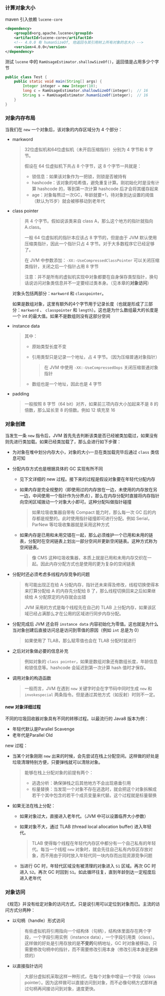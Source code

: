 ### 计算对象大小

maven 引入依赖 `lucene-core`

```xml
<dependency>
    <groupId>org.apache.lucene</groupId>
    <artifactId>lucene-core</artifactId>
    <!-- 4.0.0 有 humanSizeOf, 他返回与其引用树上所有对象的总大小 -->
    <version>4.0.0</version>
</dependency>
```

测试 `lucene` 中的 `RamUsageEstimator.shallowSizeOf()`，返回值是占用多少个字节

```java
public class Test {
    public static void main(String[] args) {
        Integer integer = new Integer(10);
        long c = RamUsageEstimator.shallowSizeOf(integer);  // 16
        String s = RamUsageEstimator.humanSizeOf(integer);  // 16
    }
}
```



### 对象内存布局

当我们在 `new` 一个对象后，该对象的内存区域分为 4 个部分：

- markword

  > 32位虚拟机和64位虚拟机（未开启压缩指针）分别为 4 字节和 8 字节。
  >
  > 假设在 64 位虚拟机下共占 8 个字节，这 8 个字节一共就是：
  >
  > - 锁信息：如果该对象作为一把锁，则锁是否被持有
  > - hashcode：该对象的哈希值，避免重复计算。刚初始化时是没有计算 hashcode 的，等到第一次计算 hashcode 后才会将其缓存起来
  > - age：对象每熬过一次GC，年龄就要+1，待对象到达设置的阈值（默认为15岁）就会被移移动到老年代

- class pointer

  > 共 4 个字节。假如说该类来自 class A，那么这个地方的指针就指向 A.class。
  >
  > 一般 64 位虚拟机的指针本应该占 8 字节的，但是由于 JVM 默认使用压缩类指针，因此一个指针只占 4 字节。对于大多数程序它已经足够了。
  >
  > 在 JVM 中参数添加：`-XX:-UseCompressedClassPointer` 可以关闭压缩类指针，关闭之后一个指针占用 8 字节
  >
  > 
  >
  > 注意：并不是所有的虚拟机实现中对象都要在自身保存类型指针，换句话说访问对象类信息并不一定要经过类本身。（见本章的**对象访问**）

  对象头包括两部分：`markword` 和 `classpointer`。

  如果是数组对象，这里有额外的4个字节用于记录长度（也就是形成了三部分：`markword` 、 `classpointer` 和 `length`）。这也是为什么数组最大的长度是一个 int 的最大值。如果不是数组则没有这部分空间

- instance data

  > 其中：
  >
  > - 原始类型长度不变
  >
  > - 引用类型只是记录一个地址，占 4 字节。（因为压缩普通对象指针）
  >
  >   > 在 JVM 中使用 `-XX:-UseCompressedOops` 关闭压缩普通对象指针
  >
  > - 数组也是一个地址，因此也是 4 字节

- padding

  > 一般按照 8 字节（64 bit）对齐，如果前三项内存大小加起来不是 8 的倍数，那么延长至 8 的倍数。例如 12 填充至 16



### 对象创建

当发生一条 `new` 指令后，JVM 首先先去判断该类是否已经被类加载过，如果没有则先进行类加载。如果已经类加载了，那么会进行如下步骤：

- 为对象在堆中划分内存大小，对象的大小一旦在类加载完毕后通过 `class` 类信息可知

- 分配内存方式也是根据具体的 GC 实现有所不同

  - 见下文详细的 new 过程。接下来的过程是假设对象要在年轻代分配内存

  - 如果内存是完全规整的（即使用过的内存放在一边，未使用的内存放在另一边，中间使用一个指针作为分界点），那么在内存分配时直接将内存指针向空闲区域拨动一个对象大小即可。这种分配叫做指针碰撞

    > 如果垃圾收集器自带有 Compact 能力时，那么每一次 GC 后的内存都是规整的。此时使用指针碰撞即可进行分配。例如 Serial，ParNew 等垃圾收集器就是采用这种方式

  - 如果内存是已用和未用交错在一起，那么必须维护一个已用和未用的链表，分配时在空闲链表上划出一部分空间并更新空闲链表。这种方式称为空闲链表。

    > 像 CMS 这种垃圾收集器，本质上就是已用和未用内存交织在一起。因此内存分配方式也是使用的更为复杂的空闲链表

- 分配时还必须考虑多线程内存竞争的问题

  > 有可能出现正在给 A 分配内存，指针还未来得及修改，线程切换使得本来打算分配给 A 的内存先分配给 B 了，那么线程切换回来之后如果继续给 A 分配原定的内存就会出错
  >
  >  
  >
  > JVM 采用的方式是每个线程先在自己的 TLAB 上分配内存，如果该区域已经占满那么才在公用的区域进行同步内存分配。

- 分配完成后 JVM 还会将 `instance data` 内容初始化为零值。这也就是为什么当对象创建后直接访问总是访问到零值的原因（例如 `int` 总是为 0）

  > 如果使用了 TLAB，那么赋零值也会在 TLAB 分配时就进行

- 之后对对象做必要的信息补充

  > 例如对象的 `class pointer`，如果是数组对象还有数组长度，年龄信息和锁信息等。hashcode 会延迟到第一次计算 hash 值时才保存。

- 调用对象的构造函数

  > 一般而言，JVM 在遇到 `new` 关键字时会在字节码中同时生成 `new` 和 `invokespecial` 两条指令。但是通过其他方式（如反射）时则不一定。





#### new 对象详细过程

不同的垃圾回收器对象具有不同的转移过程。以最流行的 Java8 版本为例：

- 年轻代默认是Parallel Scavenge
- 老年代是Parallel Old



new 过程：

- 当某个对象刚刚 `new` 出来的时候，会先尝试在栈上分配空间。这样做的好处是垃圾清理特别方便，只要弹栈就可以清除对象。

  > 能够在栈上分配对象的前提有两个：
  >
  > - 逃逸分析：确保弹栈之后其他地方不会出现悬垂引用
  > - 标量替换：当发现一个对象不存在逃逸时，就会把这个对象拆解成若干个其中包含的若干个成员变量来代替。这个过程就是标量替换

- 如果无法在栈上分配：

  - 如果对象过大，直接进入老年代。（JVM 中可以设置临界大小参数）

  - 如果对象不大，通过 TLAB (thread local allocation buffer) 进入年轻代。

    > TLAB 使得每个线程在年轻代内存区中都分有一个自己私有的年轻代。每当一个线程 `new` 对象时，就会先往自己私有内存区存放对象，而不用由于同时放入年轻代同一块内存而出现资源竞争问题

  - 当进行 GC 时，年轻代区域没有被清理的对象进入 `S1` 区域。再次 GC 时进入 `S2`。再次 GC 时回到 `S1`。如此循环往复，直到年龄到达一定程度后进入老年代



### 对象访问

《规范》并没有给定对象的访问方式，只是说引用可以定位到对象而已。主流的访问方式分两种：

- 以句柄（handle）形式访问

  > 有些虚拟机将引用指向一个结构体（句柄），结构体里面存在两个字段，一个字段引用实例（instance data），一个字段引用类（class）。这样做的好处是引用存放的是**不变的**句柄地址，GC 时对象被移动，只需要修改句柄中的指针，而不需要修改引用本身（修改引用本身是更麻烦的）

- 以直接指针访问

  > 大部分虚拟机采取这样一种形式，在每个对象中增设一个字段（class pointer）。因为这样做可以直接访问到对象，而不必像句柄方式那样通过句柄再间接访问到对象，速度更快。
